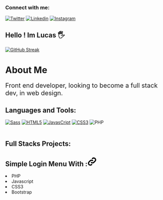 ### Connect with me:

 
[![Twitter](https://img.shields.io/badge/Twitter-1DA1F2?style=for-the-badge&logo=twitter&logoColor=white)]( https://twitter.com/_srtouma)
[![Linkedin](	https://img.shields.io/badge/LinkedIn-0077B5?style=for-the-badge&logo=linkedin&logoColor=white)](https://www.linkedin.com/in/lucas-henrique-9a731b254/)
[![Instagram](https://img.shields.io/badge/Instagram-E4405F?style=for-the-badge&logo=instagram&logoColor=white)](https://www.instagram.com/dev0touma_/?hl=en)

## Hello ! Im Lucas 🖐️
[![GitHub Streak](https://streak-stats.demolab.com?user=touma0dev&theme=dark&border_radius=4.9&locale=pt_BR)](https://git.io/streak-stats)<br>
## <h1> About Me</h1>
<p style='font-size:20px;'>Front end developer, looking to become a full stack dev, in web design.</p>


##   Languages and Tools:

[![Sass]( https://img.shields.io/badge/Sass-CC6699?style=for-the-badge&logo=sass&logoColor=white)]( https://github.com/touma0dev/new-technlogy-learned-sass-/tree/main/Fake%20Project%20Gallery)
[![HTML5](  https://img.shields.io/badge/HTML5-E34F26?style=for-the-badge&logo=html5&logoColor=white)]( https://github.com/touma0dev/clock-full-time)
[![JavasCript](https://img.shields.io/badge/JavaScript-323330?style=for-the-badge&logo=javascript&logoColor=F7DF1E)]( https://github.com/touma0dev/Simple-Calculator)
[![CSS3](https://img.shields.io/badge/CSS3-1572B6?style=for-the-badge&logo=css3&logoColor=white)](https://github.com/touma0dev/my-responsive-website)
![PHP](https://img.shields.io/badge/PHP-777BB4?style=for-the-badge&logo=php&logoColor=white)
<br />
<br />



##   Full Stacks Projects:

<h2>Simple Login Menu With :<svg width="30px" height="30px" viewBox="0 0 24 24" fill="none" xmlns="http://www.w3.org/2000/svg">
<path d="M16.4481 1.50023C14.844 1.4862 13.3007 2.10727 12.15 3.22645L12.1351 3.24107L11.6464 3.7298C11.2559 4.12032 11.2559 4.75349 11.6464 5.14401L12.3535 5.85112C12.7441 6.24164 13.3772 6.24164 13.7677 5.85112L14.2484 5.37048C14.834 4.80437 15.6142 4.49305 16.4218 4.50012C17.2326 4.50721 18.0103 4.83463 18.5868 5.41517C19.1637 5.99606 19.4927 6.78402 19.4998 7.60991C19.5069 8.43176 19.1946 9.22174 18.633 9.81182L15.5209 12.9432C15.2056 13.2609 14.8269 13.5058 14.4107 13.6622C13.9945 13.8185 13.5501 13.8828 13.1076 13.8509C12.6651 13.8189 12.2341 13.6915 11.8438 13.4768C11.7456 13.4228 11.6504 13.3635 11.5588 13.2993C11.1066 12.9823 10.4859 12.8717 10.0425 13.201L9.23978 13.7973C8.79642 14.1266 8.69902 14.7603 9.09601 15.1443C9.48444 15.52 9.9219 15.8435 10.3977 16.1053C11.1664 16.5282 12.0171 16.78 12.8918 16.8431C13.7666 16.9062 14.6444 16.779 15.4656 16.4706C16.2868 16.1621 17.0317 15.6797 17.65 15.0568L20.7712 11.9162L20.7898 11.8971C21.9007 10.7389 22.5136 9.18987 22.4997 7.58402C22.4859 5.97817 21.8463 4.43996 20.7155 3.30127C19.5844 2.16225 18.0521 1.51427 16.4481 1.50023Z" fill="#000000"/>
<path d="M11.1082 7.15685C10.2334 7.09376 9.35555 7.22089 8.53436 7.52937C7.71347 7.83773 6.96821 8.32053 6.34994 8.94317L3.22873 12.0838L3.21011 12.1029C2.09928 13.261 1.48637 14.8101 1.50023 16.416C1.51409 18.0218 2.15365 19.56 3.28441 20.6987C4.41551 21.8377 5.94781 22.4857 7.55185 22.4997C9.15591 22.5138 10.6993 21.8927 11.85 20.7735L11.8648 20.7589L12.3536 20.2701C12.7441 19.8796 12.7441 19.2465 12.3536 18.8559L11.6464 18.1488C11.2559 17.7583 10.6228 17.7583 10.2322 18.1488L9.75155 18.6295C9.16598 19.1956 8.38576 19.5069 7.5781 19.4999C6.76732 19.4928 5.98963 19.1653 5.41313 18.5848C4.83629 18.0039 4.50725 17.216 4.50012 16.3901C4.49303 15.5682 4.80532 14.7782 5.36694 14.1881L8.47904 11.0567C8.79434 10.7391 9.1731 10.4941 9.58932 10.3378C10.0055 10.1814 10.4498 10.1172 10.8924 10.1491C11.3349 10.181 11.7659 10.3084 12.1561 10.5231C12.2544 10.5772 12.3495 10.6365 12.4411 10.7007C12.8934 11.0177 13.5141 11.1282 13.9574 10.7989L14.7602 10.2026C15.2036 9.87328 15.301 9.23958 14.904 8.85563C14.5155 8.47995 14.0781 8.15644 13.6022 7.89464C12.8335 7.47172 11.9829 7.21993 11.1082 7.15685Z" fill="#000000"/>
</svg></h2>
<div >
 <li>PHP</li>
 <li>Javascript</li>
 <li>CSS3</li>
 <li>Bootstrap</li>
</div>

